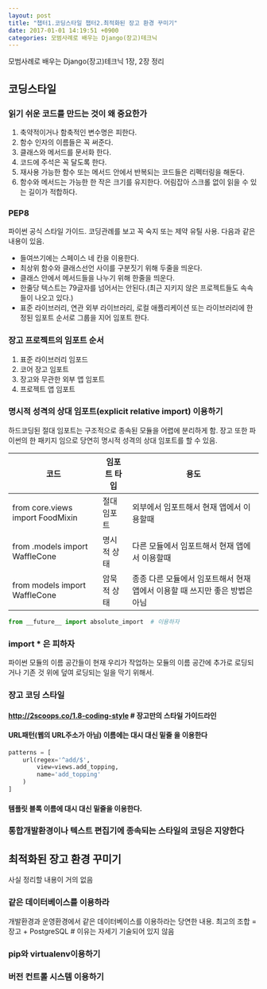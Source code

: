 ```yaml
---
layout: post
title: "챕터1.코딩스타일 챕터2.최적화된 장고 환경 꾸미기"
date: 2017-01-01 14:19:51 +0900
categories: 모범사례로 배우는 Django(장고)테크닉
---
```

모범사례로 배우는 Django(장고)테크닉 1장, 2장 정리

## 코딩스타일

### 읽기 쉬운 코드를 만드는 것이 왜 중요한가
1. 축약적이거나 함축적인 변수명은 피한다.
2. 함수 인자의 이름들은 꼭 써준다.
3. 클래스와 메서드를 문서화 한다.
4. 코드에 주석은 꼭 달도록 한다.
5. 재사용 가능한 함수 또는 메서드 안에서 반복되는 코드들은 리펙터링을 해둔다.
6. 함수와 메서드는 가능한 한 작은 크기를 유지한다. 어림잡아 스크롤 없이 읽을 수 있는 길이가 적합하다.

### PEP8
파이썬 공식 스타일 가이드. 코딩관례를 보고 꼭 숙지 또는 제약 유틸 사용. 다음과 같은 내용이 있음.
+ 들여쓰기에는 스페이스 네 칸을 이용한다.
+ 최상위 함수와 클래스선언 사이를 구분짓기 위해 두줄을 띄운다.
+ 클래스 안에서 메서드들을 나누기 위해 한줄을 띄운다.
+ 한줄당 텍스트는 79글자를 넘어서는 안된다.(최근 지키지 않은 프로젝트들도 속속들이 나오고 있다.)
+ 표준 라이브러리, 연관 외부 라이브러리, 로컬 애플리케이션 또는 라이브러리에 한정된 임포트 순서로 그룹을 지어 임포트 한다.

### 장고 프로젝트의 임포트 순서
1. 표준 라이브러리 임포드
2. 코어 장고 임포트
3. 장고와 무관한 외부 앱 임포트
4. 프로젝트 앱 임포트

### 명시적 성격의 상대 임포트(explicit relative import) 이용하기
하드코딩된 절대 임포트는 구조적으로 종속된 모듈을 어렵에 분리하게 함. 장고 또한 파이썬의 한 패키지 임으로 당연히 명시적 성격의 상대 임포트를 할 수 있음.

| 코드                              | 임포트 타입 | 용도 |
| -------------------------------- | --------- | --- |
| from core.views import FoodMixin | 절대 임포트 | 외부에서 임포트해서 현재 앱에서 이용할때 |
|from .models import WaffleCone    | 명시적 상태 | 다른 모듈에서 임포트해서 현재 앱에서 이용할때 |
|from models import WaffleCone     | 암묵적 상태 | 종종 다른 모듈에서 임포트해서 현재 앱에서 이용할 때 쓰지만 좋은 방법은 아님 |

```python
from __future__ import absolute_import  # 이용하자
```

### import * 은 피하자
파이썬 모듈의 이름 공간들이 현재 우리가 작업하는 모듈의 이름 공간에 추가로 로딩되거나 기존 것 위에 덮여 로딩되는 일을 막기 위해서.

### 장고 코딩 스타일
#### http://2scoops.co/1.8-coding-style  # 장고만의 스타일 가이드라인
#### URL패턴(웹의 URL주소가 아님) 이름에는 대시 대신 밑줄 을 이용한다
```python
patterns = [
    url(regex='^add/$',
        view=views.add_topping,
        name='add_topping'
    )
]
```
#### 템플릿 블록 이름에 대시 대신 밑줄을 이용한다.
### 통합개발환경이나 텍스트 편집기에 종속되는 스타일의 코딩은 지양한다

## 최적화된 장고 환경 꾸미기
사실 정리할 내용이 거의 없음
### 같은 데이터베이스를 이용하라
개발환경과 운영환경에서 같은 데이터베이스를 이용하라는 당연한 내용.
최고의 조합 = 장고 + PostgreSQL  # 이유는 자세기 기술되어 있지 않음
### pip와 virtualenv이용하기
### 버전 컨트롤 시스템 이용하기
